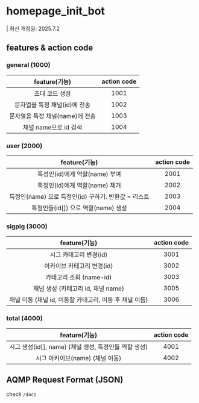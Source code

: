 # homepage_init_bot

| 최신 개정일: 2025.7.2

## features & action code

### general (1000)

|feature(기능)|action code|
|:-----------:|:---------:|
| 초대 코드 생성 | 1001 |
| 문자열을 특정 채널(id)에 전송 | 1002 |
| 문자열을 특정 채널(name)에 전송 | 1003 |
| 채널 name으로 id 검색 | 1004 |

### user (2000)

|feature(기능)|action code|
|:-----------:|:---------:|
| 특정인(id)에게 역할(name) 부여 | 2001 |
| 특정인(id)에게 역할(name) 제거 | 2002 |
| 특정인(name) 으로 특정인(id) 구하기. 반환값 = 리스트 | 2003 |
| 특정인들(id[]) 으로 역할(name) 생성 | 2004 |

### sigpig (3000)

|feature(기능)|action code|
|:-----------:|:---------:|
| 시그 카테고리 변경(id) | 3001 |
| 아카이브 카테고리 변경(id) | 3002 |
| 카테고리 조회 (name-id) | 3003 |
| 채널 생성 (카테고리 id, 채널 name) | 3005 |
| 채널 이동 (채널 id, 이동할 카테고리, 이동 후 채널 이름) | 3006 |

### total (4000)

|feature(기능)|action code|
|:-----------:|:---------:|
| 시그 생성(id[], name) (채널 생성, 특정인들 역할 생성) | 4001 |
| 시그 아카이브(name) (채널 이동) | 4002 |


## AQMP Request Format (JSON)

check `/docs`